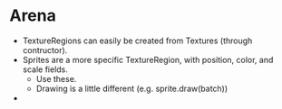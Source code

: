 Arena
=====

- TextureRegions can easily be created from Textures (through contructor).
- Sprites are a more specific TextureRegion, with position, color, and scale fields.
	- Use these.
	- Drawing is a little different (e.g. sprite.draw(batch))
- 
